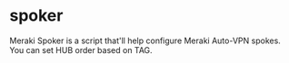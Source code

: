 # spoker
Meraki Spoker is a script that'll help configure Meraki Auto-VPN spokes. You can set HUB order based on TAG.

